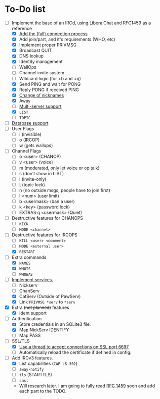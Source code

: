 # To-Do list
- [ ] Implement the base of an IRCd, using Libera.Chat and RFC1459 as a reference
   -  [x] [Add the (full) connection process](https://mastodon.swee.codes/@swee/113659491393674897)
   -  [x] Add join/part, and it's requirements (WHO, etc)
   -  [x] Implement proper PRIVMSG
   -  [x] Broadcast QUIT
   -  [x] DNS lookup
   -  [x] Identity management
   -  [ ] WallOps
   -  [ ] Channel invite system
   -  [ ] Wildcard logic (for +b and +q)
   -  [x] Send PING and wait for PONG
   -  [x] Reply PONG if received PING
   -  [x] [Change of nicknames](https://mastodon.swee.codes/@swee/113642104470536887)
   -  [x] Away
   -  [ ] [Multi-server support](https://discuss.swee.codes/t/72)
   -  [x] `LIST`
   -  [ ] `TOPIC`
-  [ ] [Database support](https://discuss.swee.codes/t/71)
-  [ ] User Flags
   -  [ ] i (invisible)
   -  [ ] o (IRCOP)
   -  [ ] w (gets wallops)
-  [ ] Channel Flags
   -  [ ] o \<user\> (CHANOP)
   -  [ ] v \<user\> (voice)
   -  [ ] m (moderated, only let voice or op talk)
   -  [ ] s (don't show in LIST)
   -  [ ] i (invite-only)
   -  [ ] t (topic lock)
   -  [ ] n (no outside msgs, people have to join first)
   -  [ ] l \<num\> (user limit)
   -  [ ] b \<usermask\> (ban a user)
   -  [ ] k \<key\> (password lock)
   -  [ ] EXTRAS q \<usermask\> (Quiet)
- [ ] Destructive features for CHANOPS
   -  [ ] `KICK`
   -  [ ] `MODE <channel>`
- [ ] Destructive features for IRCOPS
   -  [ ] `KILL <user> <comment>`
   -  [ ] `MODE <external user>`
   -  [x] `RESTART`
- [ ] Extra commands
   -  [x] `NAMES`
   -  [x] `WHOIS`
   -  [ ] `WHOWAS`
- [ ] [Implement services.](modules/pawserv.py)
   -  [ ] Nickserv
   -  [ ] ChanServ
   -  [x] CatServ (Outside of PawServ)
   -  [x] Link `PRIVMSG *serv` to `*serv`
- [x] Extra ~~(not planned)~~ features
   -  [x] ident support
- [ ] Authentication
   -  [x] Store credentials in an SQLite3 file.
   -  [x] Map NickServ IDENTIFY
   -  [ ] Map PASS
- [ ] SSL/TLS
   -  [x] [Use a thread to accept connections on SSL port 6697](https://mastodon.swee.codes/@swee/113762525145710774)
   -  [ ] Automatically reload the certificate if defined in config.
- [ ] Add IRCv3 features.
   -  [x] List capabilities (`CAP LS 302`)
   -  [ ] `away-notify`
   -  [ ] `tls` (STARTTLS)
   -  [ ] `sasl`
   -  Will research later.
I am going to fully read [RFC 1459](https://datatracker.ietf.org/doc/html/rfc1459) soon and add each part to the TODO.